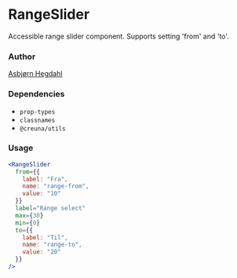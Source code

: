 # RangeSlider

Accessible range slider component. Supports setting 'from' and 'to'.

### Author

[Asbjørn Hegdahl](mailto:asbjorn.hegdahl@creuna.no)

### Dependencies

- `prop-types`
- `classnames`
- `@creuna/utils`

### Usage

```jsx
<RangeSlider
  from={{
    label: "Fra",
    name: "range-from",
    value: "10"
  }}
  label="Range select"
  max={30}
  min={0}
  to={{
    label: "Til",
    name: "range-to",
    value: "20"
  }}
/>
```
